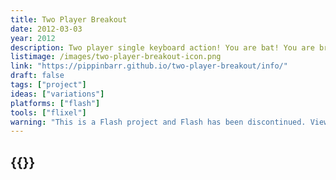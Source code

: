 ```yaml
---
title: Two Player Breakout
date: 2012-03-03
year: 2012
description: Two player single keyboard action! You are bat! You are bricks! Finally bricks has a say in the matter! Fight for survival in the ball-eat-brick world of Atari-era Breakout! Watch out for those third-layer orange bricks! They’re a doozy!
listimage: /images/two-player-breakout-icon.png
link: "https://pippinbarr.github.io/two-player-breakout/info/"
draft: false
tags: ["project"]
ideas: ["variations"]
platforms: ["flash"]
tools: ["flixel"]
warning: "This is a Flash project and Flash has been discontinued. View the game's page for more information."
---
```


## {{<param title >}}
